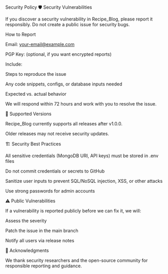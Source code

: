 Security Policy
🛡 Security Vulnerabilities

If you discover a security vulnerability in Recipe_Blog, please report it responsibly. Do not create a public issue for security bugs.

How to Report

Email: your-email@example.com

PGP Key: (optional, if you want encrypted reports)

Include:

Steps to reproduce the issue

Any code snippets, configs, or database inputs needed

Expected vs. actual behavior

We will respond within 72 hours and work with you to resolve the issue.

🔐 Supported Versions

Recipe_Blog currently supports all releases after v1.0.0.

Older releases may not receive security updates.

🏗 Security Best Practices

All sensitive credentials (MongoDB URI, API keys) must be stored in .env files

Do not commit credentials or secrets to GitHub

Sanitize user inputs to prevent SQL/NoSQL injection, XSS, or other attacks

Use strong passwords for admin accounts

⚠️ Public Vulnerabilities

If a vulnerability is reported publicly before we can fix it, we will:

Assess the severity

Patch the issue in the main branch

Notify all users via release notes

📌 Acknowledgments

We thank security researchers and the open-source community for responsible reporting and guidance.
